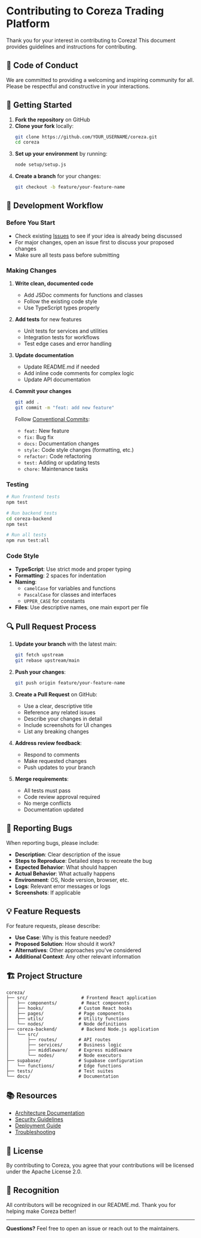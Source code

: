 # Contributing to Coreza Trading Platform

Thank you for your interest in contributing to Coreza! This document provides guidelines and instructions for contributing.

## 🤝 Code of Conduct

We are committed to providing a welcoming and inspiring community for all. Please be respectful and constructive in your interactions.

## 🚀 Getting Started

1. **Fork the repository** on GitHub
2. **Clone your fork** locally:
   ```bash
   git clone https://github.com/YOUR_USERNAME/coreza.git
   cd coreza
   ```
3. **Set up your environment** by running:
   ```bash
   node setup/setup.js
   ```
4. **Create a branch** for your changes:
   ```bash
   git checkout -b feature/your-feature-name
   ```

## 📝 Development Workflow

### Before You Start

- Check existing [Issues](https://github.com/Coreza-io/coreza/issues) to see if your idea is already being discussed
- For major changes, open an issue first to discuss your proposed changes
- Make sure all tests pass before submitting

### Making Changes

1. **Write clean, documented code**
   - Add JSDoc comments for functions and classes
   - Follow the existing code style
   - Use TypeScript types properly

2. **Add tests** for new features
   - Unit tests for services and utilities
   - Integration tests for workflows
   - Test edge cases and error handling

3. **Update documentation**
   - Update README.md if needed
   - Add inline code comments for complex logic
   - Update API documentation

4. **Commit your changes**
   ```bash
   git add .
   git commit -m "feat: add new feature"
   ```
   
   Follow [Conventional Commits](https://www.conventionalcommits.org/):
   - `feat:` New feature
   - `fix:` Bug fix
   - `docs:` Documentation changes
   - `style:` Code style changes (formatting, etc.)
   - `refactor:` Code refactoring
   - `test:` Adding or updating tests
   - `chore:` Maintenance tasks

### Testing

```bash
# Run frontend tests
npm test

# Run backend tests
cd coreza-backend
npm test

# Run all tests
npm run test:all
```

### Code Style

- **TypeScript**: Use strict mode and proper typing
- **Formatting**: 2 spaces for indentation
- **Naming**: 
  - `camelCase` for variables and functions
  - `PascalCase` for classes and interfaces
  - `UPPER_CASE` for constants
- **Files**: Use descriptive names, one main export per file

## 🔍 Pull Request Process

1. **Update your branch** with the latest main:
   ```bash
   git fetch upstream
   git rebase upstream/main
   ```

2. **Push your changes**:
   ```bash
   git push origin feature/your-feature-name
   ```

3. **Create a Pull Request** on GitHub:
   - Use a clear, descriptive title
   - Reference any related issues
   - Describe your changes in detail
   - Include screenshots for UI changes
   - List any breaking changes

4. **Address review feedback**:
   - Respond to comments
   - Make requested changes
   - Push updates to your branch

5. **Merge requirements**:
   - All tests must pass
   - Code review approval required
   - No merge conflicts
   - Documentation updated

## 🐛 Reporting Bugs

When reporting bugs, please include:

- **Description**: Clear description of the issue
- **Steps to Reproduce**: Detailed steps to recreate the bug
- **Expected Behavior**: What should happen
- **Actual Behavior**: What actually happens
- **Environment**: OS, Node version, browser, etc.
- **Logs**: Relevant error messages or logs
- **Screenshots**: If applicable

## 💡 Feature Requests

For feature requests, please describe:

- **Use Case**: Why is this feature needed?
- **Proposed Solution**: How should it work?
- **Alternatives**: Other approaches you've considered
- **Additional Context**: Any other relevant information

## 🏗️ Project Structure

```
coreza/
├── src/                    # Frontend React application
│   ├── components/         # React components
│   ├── hooks/             # Custom React hooks
│   ├── pages/             # Page components
│   ├── utils/             # Utility functions
│   └── nodes/             # Node definitions
├── coreza-backend/         # Backend Node.js application
│   └── src/
│       ├── routes/        # API routes
│       ├── services/      # Business logic
│       ├── middleware/    # Express middleware
│       └── nodes/         # Node executors
├── supabase/              # Supabase configuration
│   └── functions/         # Edge functions
├── tests/                 # Test suites
└── docs/                  # Documentation
```

## 📚 Resources

- [Architecture Documentation](docs/SETUP.md)
- [Security Guidelines](docs/SECURITY.md)
- [Deployment Guide](docs/DEPLOYMENT.md)
- [Troubleshooting](docs/TROUBLESHOOTING.md)

## 📜 License

By contributing to Coreza, you agree that your contributions will be licensed under the Apache License 2.0.

## 🙏 Recognition

All contributors will be recognized in our README.md. Thank you for helping make Coreza better!

---

**Questions?** Feel free to open an issue or reach out to the maintainers.
